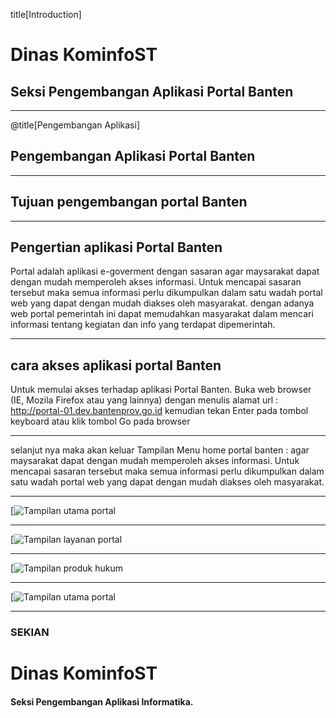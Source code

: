 title[Introduction]

# Dinas <span class="gold">KominfoST</span>

## Seksi Pengembangan Aplikasi Portal <span class="gold">Banten</span>

---

@title[Pengembangan Aplikasi]

## Pengembangan Aplikasi Portal <span class="gold">Banten</span>
---

## Tujuan pengembangan portal <span class="gold">Banten</span>

---

## Pengertian aplikasi <span class="gold">Portal Banten</span> 
Portal adalah aplikasi  e-goverment dengan sasaran agar maysarakat dapat dengan mudah memperoleh akses informasi. Untuk mencapai sasaran tersebut maka semua informasi perlu dikumpulkan dalam satu wadah portal web yang dapat dengan mudah diakses oleh masyarakat. dengan adanya web portal pemerintah ini dapat memudahkan masyarakat dalam mencari informasi tentang kegiatan dan info yang terdapat dipemerintah.

---

## cara akses aplikasi portal  <span class="gold">Banten</span>
Untuk memulai akses terhadap aplikasi Portal Banten. Buka web browser (IE, Mozila Firefox atau yang lainnya) dengan menulis alamat url : http://portal-01.dev.bantenprov.go.id kemudian tekan Enter pada tombol keyboard atau klik tombol Go pada browser

---

selanjut nya maka akan keluar Tampilan Menu home portal banten : agar maysarakat dapat dengan mudah memperoleh akses informasi. Untuk mencapai sasaran tersebut maka semua informasi perlu dikumpulkan dalam satu wadah portal web yang dapat dengan mudah diakses oleh masyarakat.

---

[![Tampilan utama portal](/document/asset/images/tampialn-utama-portal.png)

---

[![Tampilan layanan portal](/document/asset/images/tampilan-layanan-portal.png)

---

[![Tampilan produk hukum ](/document/asset/images/tampilan-produk-hukum.png)

---

[![Tampilan utama portal](/document/asset/images/tampilan-perijinan.png)

---

### SEKIAN
# Dinas <span class="gold">KominfoST</span>

#### Seksi Pengembangan Aplikasi Informatika.

